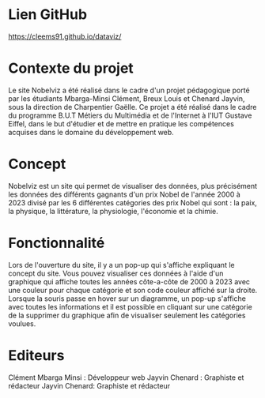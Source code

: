 # Lien GitHub #

https://cleems91.github.io/dataviz/

# Contexte du projet #
Le site Nobelviz a été réalisé dans le cadre d'un projet pédagogique porté par les étudiants Mbarga-Minsi Clément, Breux Louis et Chenard Jayvin, sous la direction de Charpentier Gaëlle. Ce projet a été réalisé dans le cadre du programme  B.U.T Métiers du Multimédia et de l'Internet à l'IUT Gustave Eiffel, dans le but d'étudier et de mettre en pratique les compétences acquises dans le domaine du développement web.


# Concept #

Nobelviz est un site qui permet de visualiser des données, plus précisément les données des différents gagnants d'un prix Nobel de l'année 2000 à 2023 divisé par les 6 différentes catégories des prix Nobel qui sont : la paix, la physique, la littérature, la physiologie, l'économie et la chimie. 


# Fonctionnalité # 

Lors de l'ouverture du site, il y a un pop-up qui s'affiche expliquant le concept du site. Vous pouvez visualiser ces données à l'aide d'un graphique qui affiche toutes les années côte-a-côte de 2000 à 2023 avec une couleur pour chaque catégorie et son code couleur affiché sur la droite. Lorsque la souris passe en hover sur un diagramme, un pop-up s'affiche avec toutes les informations et il est possible en cliquant sur une catégorie de la supprimer du graphique afin de visualiser seulement les catégories voulues.


# Editeurs # 

Clément Mbarga Minsi : Développeur web
Jayvin Chenard : Graphiste et rédacteur
Jayvin Chenard: Graphiste et rédacteur

